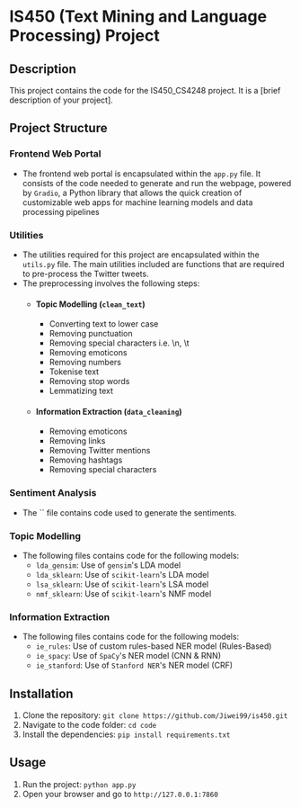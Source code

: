 # IS450 (Text Mining and Language Processing) Project

## Description
This project contains the code for the IS450_CS4248 project. It is a [brief description of your project].

## Project Structure

### Frontend Web Portal
- The frontend web portal is encapsulated within the `app.py` file. It consists of the code needed to generate and run the webpage, powered by `Gradio`, a Python library that allows the quick creation of customizable web apps for machine learning models and data processing pipelines

### Utilities
- The utilities required for this project are encapsulated within the `utils.py` file. The main utilities included are functions that are required to pre-process the Twitter tweets.
- The preprocessing involves the following steps:
    - #### Topic Modelling (`clean_text`)
        - Converting text to lower case
        - Removing punctuation
        - Removing special characters i.e. \n, \t
        - Removing emoticons
        - Removing numbers
        - Tokenise text
        - Removing stop words
        - Lemmatizing text
    - #### Information Extraction (`data_cleaning`)
        - Removing emoticons
        - Removing links
        - Removing Twitter mentions
        - Removing hashtags
        - Removing special characters

### Sentiment Analysis
- The `` file contains code used to generate the sentiments.

### Topic Modelling
- The following files contains code for the following models:
    - `lda_gensim`: Use of `gensim`'s LDA model
    - `lda_sklearn`: Use of `scikit-learn`'s LDA model
    - `lsa_sklearn`: Use of `scikit-learn`'s LSA model
    - `nmf_sklearn`: Use of `scikit-learn`'s NMF model

### Information Extraction
- The following files contains code for the following models:
    - `ie_rules`: Use of custom rules-based NER model (Rules-Based)
    - `ie_spacy`: Use of `SpaCy`'s NER model (CNN & RNN)
    - `ie_stanford`: Use of `Stanford NER`'s NER model (CRF)

## Installation
1. Clone the repository: `git clone https://github.com/Jiwei99/is450.git`
2. Navigate to the code folder: `cd code`
3. Install the dependencies: `pip install requirements.txt`

## Usage
1. Run the project: `python app.py`
2. Open your browser and go to `http://127.0.0.1:7860`
